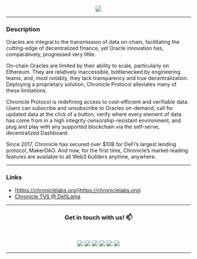 <p align="center">
  <img src="https://cdn.chroniclelabs.io/assets/logo-title-green.png" />
</p>

<hr>

### ****Description****

Oracles are integral to the transmission of data on-chain, facilitating the cutting-edge of decentralized finance, yet Oracle innovation has, comparatively, progressed very little.


On-chain Oracles are limited by their ability to scale, particularly on Ethereum. They are relatively inaccessible, bottlenecked by engineering teams, and, most notably, they lack transparency and true decentralization. Deploying a proprietary solution, Chronicle Protocol alleviates many of these limitations.


Chronicle Protocol is redefining access to cost-efficient and verifiable data. Users can subscribe and unsubscribe to Oracles on-demand, call for updated data at the click of a button, verify where every element of data has come from in a high integrity censorship-resistant environment, and plug and play with any supported blockchain via the self-serve, decentralized Dashboard.


Since 2017, Chronicle has secured over $10B for DeFi’s largest lending protocol, MakerDAO. And now, for the first time, Chronicle’s market-leading features are available to all Web3 builders anytime, anywhere.


<hr>

### ****Links****

- [https://chroniclelabs.org](https://chroniclelabs.org)
- [Chronicle TVS @ DefiLama](https://defillama.com/oracles/Chronicle)

<hr>

<h3 align="center"> Get in touch with us! 📫 </h3>
<br />
<p align="center">
<a href="https://discord.com/invite/CjgvJ9EspJ"><img src="https://img.shields.io/badge/discord-%4720891.svg?&style=for-the-badge&logo=discord&logoColor=white"/></a>
<a href="https://twitter.com/ChronicleLabs"><img src="https://img.shields.io/badge/twitter-%4720891.svg?&style=for-the-badge&logo=twitter&logoColor=white"/></a>
<a href="https://medium.com/@ChronicleProtocol"><img src="https://img.shields.io/badge/medium-%4720891.svg?&style=for-the-badge&logo=medium&logoColor=white"/></a>
<a href="https://www.linkedin.com/company/chronicle-labs/"><img src="https://img.shields.io/badge/linkedin-%4720891.svg?&style=for-the-badge&logo=linkedin&logoColor=white"/></a>
<a href="mailto:hello@chroniclelabs.org"><img src="https://img.shields.io/badge/-Email%20Us-%4720891?&style=for-the-badge&logo=gmail&logoColor=white"/></a>
<a href="https://docs.chroniclelabs.org"><img src="https://img.shields.io/badge/-Documentation%20-%4720891?&style=for-the-badge&logo=gitbook&logoColor=white"/></a>


</p>

<hr>
